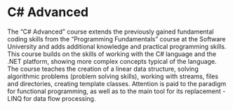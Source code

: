 # C# Advanced

The “C# Advanced” course extends the previously gained fundamental coding skills from the “Programming Fundamentals” course at the Software University and adds additional knowledge and practical programming skills. This course builds on the skills of working with the C# language and the .NET platform, showing more complex concepts typical of the language. The course teaches the creation of a linear data structure, solving algorithmic problems (problem solving skills), working with streams, files and directories, creating template classes. Attention is paid to the paradigm for functional programming, as well as to the main tool for its replacement - LINQ for data flow processing.
